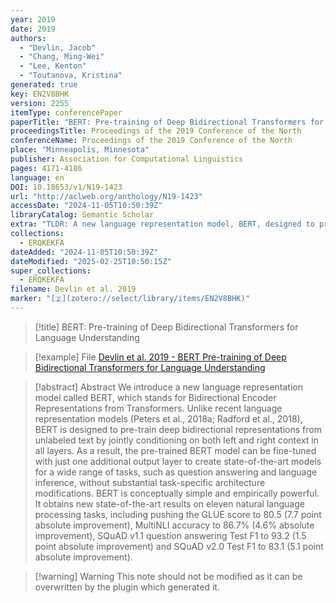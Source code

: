 ```yaml
---
year: 2019
date: 2019
authors:
  - "Devlin, Jacob"
  - "Chang, Ming-Wei"
  - "Lee, Kenton"
  - "Toutanova, Kristina"
generated: true
key: EN2V8BHK
version: 2255
itemType: conferencePaper
paperTitle: "BERT: Pre-training of Deep Bidirectional Transformers for Language Understanding"
proceedingsTitle: Proceedings of the 2019 Conference of the North
conferenceName: Proceedings of the 2019 Conference of the North
place: "Minneapolis, Minnesota"
publisher: Association for Computational Linguistics
pages: 4171-4186
language: en
DOI: 10.18653/v1/N19-1423
url: "http://aclweb.org/anthology/N19-1423"
accessDate: "2024-11-05T10:50:39Z"
libraryCatalog: Semantic Scholar
extra: "TLDR: A new language representation model, BERT, designed to pre-train deep bidirectional representations from unlabeled text by jointly conditioning on both left and right context in all layers, which can be fine-tuned with just one additional output layer to create state-of-the-art models for a wide range of tasks."
collections:
  - ERQKEKFA
dateAdded: "2024-11-05T10:50:39Z"
dateModified: "2025-02-25T10:50:15Z"
super_collections:
  - ERQKEKFA
filename: Devlin et al. 2019
marker: "[🇿](zotero://select/library/items/EN2V8BHK)"
---
```


> [!title] BERT: Pre-training of Deep Bidirectional Transformers for Language Understanding

> [!example] File
> [Devlin et al. 2019 - BERT Pre-training of Deep Bidirectional Transformers for Language Understanding](/Papers/PDFs/Devlin%20et%20al.%202019%20-%20BERT%20Pre-training%20of%20Deep%20Bidirectional%20Transformers%20for%20Language%20Understanding.pdf)

> [!abstract] Abstract
> We introduce a new language representation model called BERT, which stands for Bidirectional Encoder Representations from Transformers. Unlike recent language representation models (Peters et al., 2018a; Radford et al., 2018), BERT is designed to pre-train deep bidirectional representations from unlabeled text by jointly conditioning on both left and right context in all layers. As a result, the pre-trained BERT model can be fine-tuned with just one additional output layer to create state-of-the-art models for a wide range of tasks, such as question answering and language inference, without substantial task-specific architecture modifications. BERT is conceptually simple and empirically powerful. It obtains new state-of-the-art results on eleven natural language processing tasks, including pushing the GLUE score to 80.5 (7.7 point absolute improvement), MultiNLI accuracy to 86.7% (4.6% absolute improvement), SQuAD v1.1 question answering Test F1 to 93.2 (1.5 point absolute improvement) and SQuAD v2.0 Test F1 to 83.1 (5.1 point absolute improvement).

>[!warning] Warning
> This note should not be modified as it can be overwritten by the plugin which generated it.

